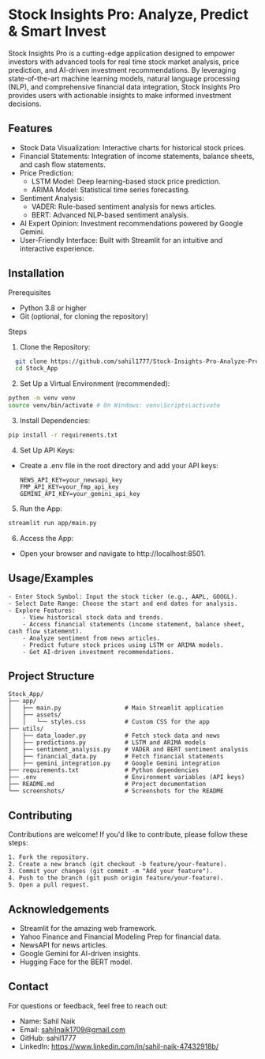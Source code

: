 # Stock Insights Pro: Analyze, Predict & Smart Invest

Stock Insights Pro is a cutting-edge application designed to empower investors with advanced tools for real time stock market analysis, price prediction, and AI-driven investment recommendations. By leveraging state-of-the-art machine learning models, natural language processing (NLP), and comprehensive financial data integration, Stock Insights Pro provides users with actionable insights to make informed investment decisions.



## Features

- Stock Data Visualization: Interactive charts for historical stock prices.
- Financial Statements: Integration of income statements, balance sheets, and cash flow statements.
- Price Prediction:
  - LSTM Model: Deep learning-based stock price prediction.
  - ARIMA Model: Statistical time series forecasting.
- Sentiment Analysis:
  - VADER: Rule-based sentiment analysis for news articles.
  - BERT: Advanced NLP-based sentiment analysis.
- AI Expert Opinion: Investment recommendations powered by Google Gemini.
- User-Friendly Interface: Built with Streamlit for an intuitive and interactive experience.


## Installation

Prerequisites
- Python 3.8 or higher
- Git (optional, for cloning the repository)

Steps

1. Clone the Repository:

```bash
  git clone https://github.com/sahil1777/Stock-Insights-Pro-Analyze-Predict-Smart-Invest-.git
  cd Stock_App
```

2. Set Up a Virtual Environment (recommended):
```bash
python -m venv venv
source venv/bin/activate # On Windows: venv\Scripts\activate
```

3. Install Dependencies:
```bash
pip install -r requirements.txt
```

4. Set Up API Keys:
- Create a .env file in the root directory and add your API keys:
  ```
  NEWS_API_KEY=your_newsapi_key
  FMP_API_KEY=your_fmp_api_key
  GEMINI_API_KEY=your_gemini_api_key
  ```

5. Run the App:
```bash
streamlit run app/main.py
  ```

6. Access the App:
- Open your browser and navigate to http://localhost:8501.
    
## Usage/Examples

```
- Enter Stock Symbol: Input the stock ticker (e.g., AAPL, GOOGL).
- Select Date Range: Choose the start and end dates for analysis.
- Explore Features:
    - View historical stock data and trends.
    - Access financial statements (income statement, balance sheet, cash flow statement).
    - Analyze sentiment from news articles.
    - Predict future stock prices using LSTM or ARIMA models. 
    - Get AI-driven investment recommendations.  
```


## Project Structure

```
Stock_App/
├── app/
│   ├── main.py                  # Main Streamlit application
│   ├── assets/
│   │   └── styles.css           # Custom CSS for the app
├── utils/
│   ├── data_loader.py           # Fetch stock data and news
│   ├── predictions.py           # LSTM and ARIMA models
│   ├── sentiment_analysis.py    # VADER and BERT sentiment analysis
│   ├── financial_data.py        # Fetch financial statements
│   ├── gemini_integration.py    # Google Gemini integration
├── requirements.txt             # Python dependencies
├── .env                         # Environment variables (API keys)
├── README.md                    # Project documentation
└── screenshots/                 # Screenshots for the README
```
## Contributing

Contributions are welcome! If you'd like to contribute, please follow these steps:
```
1. Fork the repository.
2. Create a new branch (git checkout -b feature/your-feature).
3. Commit your changes (git commit -m "Add your feature").
4. Push to the branch (git push origin feature/your-feature).
5. Open a pull request.
```


## Acknowledgements

- Streamlit for the amazing web framework.
- Yahoo Finance and Financial Modeling Prep for financial data.
- NewsAPI for news articles.
- Google Gemini for AI-driven insights.
- Hugging Face for the BERT model.


## Contact

For questions or feedback, feel free to reach out:

- Name: Sahil Naik
- Email: sahilnaik1709@gmail.com
- GitHub: sahil1777
- LinkedIn: https://www.linkedin.com/in/sahil-naik-47432918b/